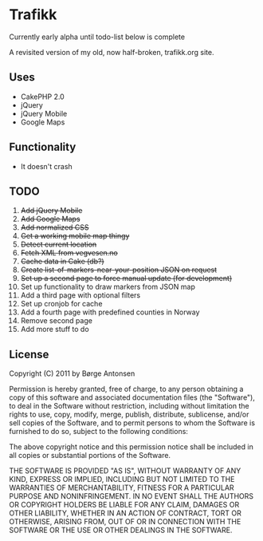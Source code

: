 # Trafikk #

Currently early alpha until todo-list below is complete

A revisited version of my old, now half-broken, trafikk.org site. 

## Uses ##

* CakePHP 2.0
* jQuery
* jQuery Mobile
* Google Maps

## Functionality ##

* It doesn't crash

## TODO ##

1. <del>Add jQuery Mobile</del>
2. <del>Add Google Maps</del>
3. <del>Add normalized CSS</del>
4. <del>Get a working mobile map thingy</del>
5. <del>Detect current location</del>
6. <del>Fetch XML from vegvesen.no</del>
7. <del>Cache data in Cake (db?)</del>
8. <del>Create list-of-markers-near-your-position JSON on request</del>
9. <del>Set up a second page to force manual update (for development)</del>
10. Set up functionality to draw markers from JSON map
11. Add a third page with optional filters
12. Set up cronjob for cache
13. Add a fourth page with predefined counties in Norway
14. Remove second page
15. Add more stuff to do

## License ##

  Copyright (C) 2011 by Børge Antonsen

  Permission is hereby granted, free of charge, to any person obtaining a copy
  of this software and associated documentation files (the "Software"), to deal
  in the Software without restriction, including without limitation the rights
  to use, copy, modify, merge, publish, distribute, sublicense, and/or sell
  copies of the Software, and to permit persons to whom the Software is
  furnished to do so, subject to the following conditions:

  The above copyright notice and this permission notice shall be included in
  all copies or substantial portions of the Software.

  THE SOFTWARE IS PROVIDED "AS IS", WITHOUT WARRANTY OF ANY KIND, EXPRESS OR
  IMPLIED, INCLUDING BUT NOT LIMITED TO THE WARRANTIES OF MERCHANTABILITY,
  FITNESS FOR A PARTICULAR PURPOSE AND NONINFRINGEMENT. IN NO EVENT SHALL THE
  AUTHORS OR COPYRIGHT HOLDERS BE LIABLE FOR ANY CLAIM, DAMAGES OR OTHER
  LIABILITY, WHETHER IN AN ACTION OF CONTRACT, TORT OR OTHERWISE, ARISING FROM,
  OUT OF OR IN CONNECTION WITH THE SOFTWARE OR THE USE OR OTHER DEALINGS IN
  THE SOFTWARE.
  
  
